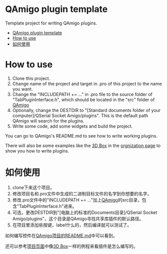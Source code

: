 # QAmigo plugin template

Template project for writing QAmigo plugins.

- [QAmigo plugin template](#qamigo-plugin-template)
- [How to use](#how-to-use)
- [如何使用](#%e5%a6%82%e4%bd%95%e4%bd%bf%e7%94%a8)

# How to use

1. Clone this project.
2. Change name of the project and target in .pro of this project to the name you want.
3. Change the "INCLUDEPATH += ..." in .pro file to the source folder of "TabPluginInterface.h", which should be located in the "src" folder of [QAmigo](https://github.com/QAmigo/QAmigo)
4. Optionally, change the DESTDIR to "[Standard documents folder of your computer]/QSerial Socket Amigo/plugins". This is the default path QAmigo will search for the plugins.
5. Write some code, add some widgets and build the project.

You can go to QAmigo's README.md to see how to write working plugins.

There will also be some examples like the [3D Box](https://github.com/QAmigo/3DBox) in the [orgnization page](https://github.com/QAmigo) to show you how to write plugins.

# 如何使用

1. clone下来这个项目。
2. 修改项目名和.pro文件中生成的二进制目标文件的名字到你想要的名字。
3. 修改.pro文件中的"INCLUDEPATH += ..."加上[QAmigo](https://github.com/QAmigo/QAmigo)的src目录，包含"TabPluginInterface.h"进来。
4. 可选，更改DESTDIR到"[电脑上的标准的Documents目录]/QSerial Socket Amigo/plugins"，这个目录是QAmigo寻找共享库插件的默认路径。
5. 在项目里添加些按键，label什么的，然后编译就可以测试了。

如何编写控件在[QAmigo项目的README.md](https://github.com/QAmigo/QAmigo#how-to-write)中可以看到。

还可以参考[项目页面](https://github.com/QAmigo)中像[3D Box](https://github.com/QAmigo/3DBox)一样的例程来看插件是怎么编写的。